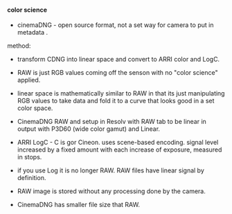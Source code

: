 #### color science  
* cinemaDNG - open source format, not a set way for camera to put in metadata .  

method:  
* transform CDNG into linear space and convert to ARRI color and LogC.  
* RAW is just RGB values coming off the senson with no "color science" applied.  
* linear space is mathematically similar to RAW in that its just manipulating RGB values to take data and fold it to a curve that looks good in a set color space.  
* CinemaDNG RAW and setup in Resolv with RAW tab to be linear in output with P3D60 (wide color gamut) and Linear.  

* ARRI LogC -  C is gor Cineon.  uses scene-based encoding.  signal level increased by a fixed amount with each increase of exposure, measured in stops.

* if you use Log it is no longer RAW.  RAW files have linear signal by definition.  
* RAW image is stored without any processing done by the camera.  
* CinemaDNG has smaller file size that RAW.  



